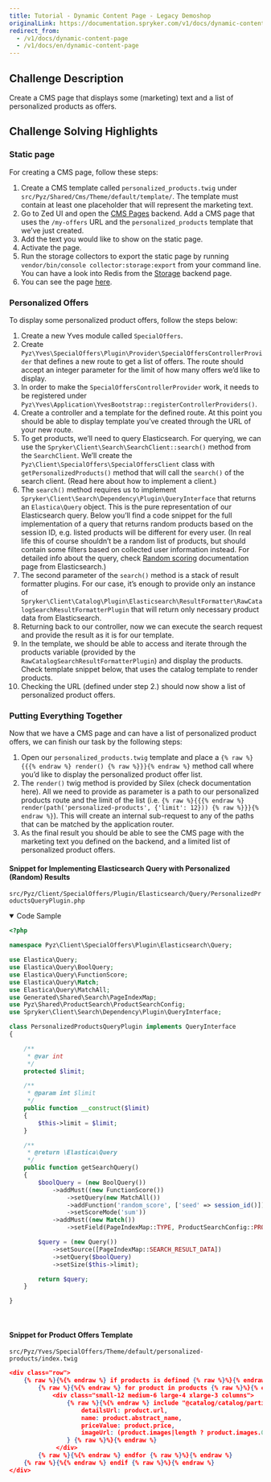 ```yaml
---
title: Tutorial - Dynamic Content Page - Legacy Demoshop
originalLink: https://documentation.spryker.com/v1/docs/dynamic-content-page
redirect_from:
  - /v1/docs/dynamic-content-page
  - /v1/docs/en/dynamic-content-page
---
```


<!--used to be: http://spryker.github.io/challenge/dynamic-content/-->

## Challenge Description
Create a CMS page that displays some (marketing) text and a list of personalized products as offers.

## Challenge Solving Highlights

### Static page
For creating a CMS page, follow these steps:
1. Create a CMS template called `personalized_products.twig` under `src/Pyz/Shared/Cms/Theme/default/template/`. The template must contain at least one placeholder that will represent the marketing text.
2. Go to Zed UI and open the [CMS Pages](http://zed.de.demoshop.local/cms/page) backend. Add a CMS page that uses the `/my-offers` URL and the `personalized_products` template that we’ve just created.
3. Add the text you would like to show on the static page.
4. Activate the page.
5. Run the storage collectors to export the static page by running `vendor/bin/console collector:storage:export` from your command line. You can have a look into Redis from the [Storage](http://zed.de.demoshop.local/storage/maintenance/list) backend page.
6. You can see the page [here](http://www.de.demoshop.local/my-offers).

### Personalized Offers
To display some personalized product offers, follow the steps below:
1. Create a new Yves module called `SpecialOffers`.
2. Create `Pyz\Yves\SpecialOffers\Plugin\Provider\SpecialOffersControllerProvider` that defines a new route to get a list of offers. The route should accept an integer parameter for the limit of how many offers we’d like to display.
3. In order to make the `SpecialOffersControllerProvider` work, it needs to be registered under `Pyz\Yves\Application\YvesBootstrap::registerControllerProviders()`.
4. Create a controller and a template for the defined route. At this point you should be able to display template you’ve created through the URL of your new route.
5. To get products, we’ll need to query Elasticsearch. For querying, we can use the `Spryker\Client\Search\SearchClient::search()` method from the `SearchClient`. We’ll create the `Pyz\Client\SpecialOffers\SpecialOffersClient` class with `getPersonalizedProducts()` method that will call the `search()` of the search client. (Read here about how to implement a client.)
6. The `search()` method requires us to implement `Spryker\Client\Search\Dependency\Plugin\QueryInterface` that returns an `Elastica\Query` object. This is the pure representation of our Elasticsearch query. Below you’ll find a code snippet for the full implementation of a query that returns random products based on the session ID, e.g. listed products will be different for every user. (In real life this of course shouldn’t be a random list of products, but should contain some filters based on collected user information instead. For detailed info about the query, check [Random scoring](https://www.elastic.co/guide/en/elasticsearch/guide/current/random-scoring.html) documentation page from Elasticsearch.)
7. The second parameter of the `search()` method is a stack of result formatter plugins. For our case, it’s enough to provide only an instance of `Spryker\Client\Catalog\Plugin\Elasticsearch\ResultFormatter\RawCatalogSearchResultFormatterPlugin` that will return only necessary product data from Elasticsearch.
8. Returning back to our controller, now we can execute the search request and provide the result as it is for our template.
9. In the template, we should be able to access and iterate through the products variable (provided by the `RawCatalogSearchResultFormatterPlugin`) and display the products. Check template snippet below, that uses the catalog template to render products.
10. Checking the URL (defined under step 2.) should now show a list of personalized product offers.

### Putting Everything Together
Now that we have a CMS page and can have a list of personalized product offers, we can finish our task by the following steps:
1. Open our `personalized_products.twig` template and place a `{% raw %}{{{% endraw %} render() {% raw %}}}{% endraw %}` method call where you’d like to display the personalized product offer list.
2. The `render()` twig method is provided by Silex (check documentation here). All we need to provide as parameter is a path to our personalized products route and the limit of the list (i.e. `{% raw %}{{{% endraw %} render(path('personalized-products', {'limit': 12})) {% raw %}}}{% endraw %}`). This will create an internal sub-request to any of the paths that can be matched by the application router.
3. As the final result you should be able to see the CMS page with the marketing text you defined on the backend, and a limited list of personalized product offers.

#### Snippet for Implementing Elasticsearch Query with Personalized (Random) Results

`src/Pyz/Client/SpecialOffers/Plugin/Elasticsearch/Query/PersonalizedProductsQueryPlugin.php`

<details open>
<summary>Code Sample</summary>
    
```php
<?php

namespace Pyz\Client\SpecialOffers\Plugin\Elasticsearch\Query;

use Elastica\Query;
use Elastica\Query\BoolQuery;
use Elastica\Query\FunctionScore;
use Elastica\Query\Match;
use Elastica\Query\MatchAll;
use Generated\Shared\Search\PageIndexMap;
use Pyz\Shared\ProductSearch\ProductSearchConfig;
use Spryker\Client\Search\Dependency\Plugin\QueryInterface;

class PersonalizedProductsQueryPlugin implements QueryInterface
{

    /**
     * @var int
     */
    protected $limit;

    /**
     * @param int $limit
     */
    public function __construct($limit)
    {
        $this->limit = $limit;
    }

    /**
     * @return \Elastica\Query
     */
    public function getSearchQuery()
    {
        $boolQuery = (new BoolQuery())
            ->addMust((new FunctionScore())
                ->setQuery(new MatchAll())
                ->addFunction('random_score', ['seed' => session_id()])
                ->setScoreMode('sum'))
            ->addMust((new Match())
                ->setField(PageIndexMap::TYPE, ProductSearchConfig::PRODUCT_ABSTRACT_PAGE_SEARCH_TYPE));

        $query = (new Query())
            ->setSource([PageIndexMap::SEARCH_RESULT_DATA])
            ->setQuery($boolQuery)
            ->setSize($this->limit);

        return $query;
    }

}
```
    
</br>
</details>

#### Snippet for Product Offers Template

`src/Pyz/Yves/SpecialOffers/Theme/default/personalized-products/index.twig`

```json
<div class="row">
    {% raw %}{%{% endraw %} if products is defined {% raw %}%}{% endraw %}
        {% raw %}{%{% endraw %} for product in products {% raw %}%}{% endraw %}
            <div class="small-12 medium-6 large-4 xlarge-3 columns">
                {% raw %}{%{% endraw %} include "@catalog/catalog/partials/product.twig" with {
                    detailsUrl: product.url,
                    name: product.abstract_name,
                    priceValue: product.price,
                    imageUrl: (product.images|length ? product.images.0.external_url_small : '')
                } {% raw %}%}{% endraw %}
             </div>
        {% raw %}{%{% endraw %} endfor {% raw %}%}{% endraw %}
    {% raw %}{%{% endraw %} endif {% raw %}%}{% endraw %}
</div>
```

